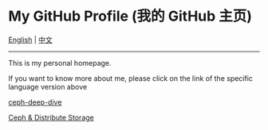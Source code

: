 # My GitHub Profile (我的 GitHub 主页)

[English](README-en.md) | [中文](README-zh-CN.md)

---

This is my personal homepage. 

If you want to know more about me, please click on the link of the specific language version above


[ceph-deep-dive](https://github.com/wuhongsong/ceph-deep-dive)

[Ceph & Distribute Storage](https://zhuanlan.zhihu.com/c_1267088333848641536)

